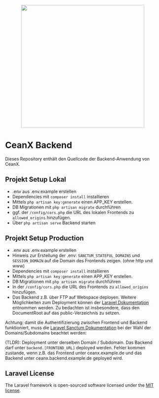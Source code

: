 <p align="center"><a href="https://laravel.com" target="_blank"><img src="https://raw.githubusercontent.com/laravel/art/master/logo-lockup/5%20SVG/2%20CMYK/1%20Full%20Color/laravel-logolockup-cmyk-red.svg" width="400"></a></p>

# CeanX Backend

Dieses Repository enthält den Quellcode der Backend-Anwendung von CeanX.

## Projekt Setup Lokal

- .env aus .env.example erstellen
- Dependencies mit `composer install` installieren
- Mittels `php artisan key:generate` einen APP_KEY erstellen.
- DB Migrationen mit `php artisan migrate` durchführen
- ggf. der `/config/cors.php` die URL des lokalen Frontends zu `allowed_origins` hinzufügen.
- Über `php artisan serve` Backend starten

## Projekt Setup Production

- .env aus .env.example erstellen
- Hinweis zur Erstellung der .env: `SANCTUM_STATEFUL_DOMAINS` und `SESSION_DOMAIN` auf die Domain des Frontends zeigen. (ohne http und www)
- Dependencies mit `composer install` installieren
- Mittels `php artisan key:generate` einen APP_KEY erstellen.
- DB Migrationen mit `php artisan migrate` durchführen
- In der `/config/cors.php` die URL des Frontends zu `allowed_origins` hinzufügen.
- Das Backend z.B. über FTP auf Webspace deployen. Weitere Möglichkeiten zum Deployment können der [Laravel Dokumentation](https://laravel.com/docs) entnommen werden. Zu bedachten ist insbesondere, dass den DocumentRoot auf das public-Verzeichnis zu setzen.

Achtung: damit die Authentifizierung zwischen Frontend und Backend funktioniert, muss die [Laravel Sanctum Dokumentation](https://laravel.com/docs/9.x/sanctum#spa-authentication) bei der Wahl der Domains/Subdomains beachtet werden:

(TLDR): Deployment unter derselben Domain / Subdomain. Das Backend darf unter `backend.[FRONTEND_URL]` deployed werden.
Fehler kommen zustande, wenn z.B. das Frontend unter ceanx.example.de und das Backend unter ceanx.backend.example.de geployed wird.

## Laravel License

The Laravel framework is open-sourced software licensed under the [MIT license](https://opensource.org/licenses/MIT).
